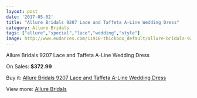 ```yaml
---
layout: post
date: '2017-05-02'
title: "Allure Bridals 9207 Lace and Taffeta A-Line Wedding Dress"
category: Allure Bridals
tags: ["allure","special","lace","wedding","style"]
image: http://www.eudances.com/11910-thickbox_default/allure-bridals-9207-lace-and-taffeta-a-line-wedding-dress.jpg
---
```

Allure Bridals 9207 Lace and Taffeta A-Line Wedding Dress

On Sales: **$372.99**
<a href="https://www.eudances.com/en/allure-bridals/3735-allure-bridals-9207-lace-and-taffeta-a-line-wedding-dress.html"><amp-img layout="responsive" width="600" height="600" src="//www.eudances.com/11910-thickbox_default/allure-bridals-9207-lace-and-taffeta-a-line-wedding-dress.jpg" alt="Allure Bridals 9207 Lace and Taffeta A-Line Wedding Dress 0" /></a>
<a href="https://www.eudances.com/en/allure-bridals/3735-allure-bridals-9207-lace-and-taffeta-a-line-wedding-dress.html"><amp-img layout="responsive" width="600" height="600" src="//www.eudances.com/11914-thickbox_default/allure-bridals-9207-lace-and-taffeta-a-line-wedding-dress.jpg" alt="Allure Bridals 9207 Lace and Taffeta A-Line Wedding Dress 1" /></a>
<a href="https://www.eudances.com/en/allure-bridals/3735-allure-bridals-9207-lace-and-taffeta-a-line-wedding-dress.html"><amp-img layout="responsive" width="600" height="600" src="//www.eudances.com/11913-thickbox_default/allure-bridals-9207-lace-and-taffeta-a-line-wedding-dress.jpg" alt="Allure Bridals 9207 Lace and Taffeta A-Line Wedding Dress 2" /></a>
<a href="https://www.eudances.com/en/allure-bridals/3735-allure-bridals-9207-lace-and-taffeta-a-line-wedding-dress.html"><amp-img layout="responsive" width="600" height="600" src="//www.eudances.com/11912-thickbox_default/allure-bridals-9207-lace-and-taffeta-a-line-wedding-dress.jpg" alt="Allure Bridals 9207 Lace and Taffeta A-Line Wedding Dress 3" /></a>
<a href="https://www.eudances.com/en/allure-bridals/3735-allure-bridals-9207-lace-and-taffeta-a-line-wedding-dress.html"><amp-img layout="responsive" width="600" height="600" src="//www.eudances.com/11911-thickbox_default/allure-bridals-9207-lace-and-taffeta-a-line-wedding-dress.jpg" alt="Allure Bridals 9207 Lace and Taffeta A-Line Wedding Dress 4" /></a>

Buy it: [Allure Bridals 9207 Lace and Taffeta A-Line Wedding Dress](https://www.eudances.com/en/allure-bridals/3735-allure-bridals-9207-lace-and-taffeta-a-line-wedding-dress.html "Allure Bridals 9207 Lace and Taffeta A-Line Wedding Dress")

View more: [Allure Bridals](https://www.eudances.com/en/2-allure-bridals "Allure Bridals")